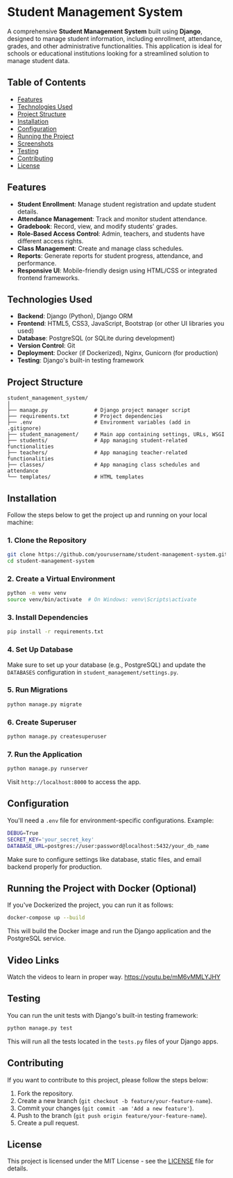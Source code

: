 

# **Student Management System**

A comprehensive **Student Management System** built using **Django**, designed to manage student information, including enrollment, attendance, grades, and other administrative functionalities. This application is ideal for schools or educational institutions looking for a streamlined solution to manage student data.

## **Table of Contents**
- [Features](#features)
- [Technologies Used](#technologies-used)
- [Project Structure](#project-structure)
- [Installation](#installation)
- [Configuration](#configuration)
- [Running the Project](#running-the-project)
- [Screenshots](#screenshots)
- [Testing](#testing)
- [Contributing](#contributing)
- [License](#license)

## **Features**
- **Student Enrollment**: Manage student registration and update student details.
- **Attendance Management**: Track and monitor student attendance.
- **Gradebook**: Record, view, and modify students' grades.
- **Role-Based Access Control**: Admin, teachers, and students have different access rights.
- **Class Management**: Create and manage class schedules.
- **Reports**: Generate reports for student progress, attendance, and performance.
- **Responsive UI**: Mobile-friendly design using HTML/CSS or integrated frontend frameworks.

## **Technologies Used**
- **Backend**: Django (Python), Django ORM
- **Frontend**: HTML5, CSS3, JavaScript, Bootstrap (or other UI libraries you used)
- **Database**: PostgreSQL (or SQLite during development)
- **Version Control**: Git
- **Deployment**: Docker (if Dockerized), Nginx, Gunicorn (for production)
- **Testing**: Django's built-in testing framework

## **Project Structure**
```
student_management_system/
│
├── manage.py               # Django project manager script
├── requirements.txt        # Project dependencies
├── .env                    # Environment variables (add in .gitignore)
├── student_management/     # Main app containing settings, URLs, WSGI
├── students/               # App managing student-related functionalities
├── teachers/               # App managing teacher-related functionalities
├── classes/                # App managing class schedules and attendance
└── templates/              # HTML templates
```

## **Installation**
Follow the steps below to get the project up and running on your local machine:

### **1. Clone the Repository**
```bash
git clone https://github.com/yourusername/student-management-system.git
cd student-management-system
```

### **2. Create a Virtual Environment**
```bash
python -m venv venv
source venv/bin/activate  # On Windows: venv\Scripts\activate
```

### **3. Install Dependencies**
```bash
pip install -r requirements.txt
```

### **4. Set Up Database**
Make sure to set up your database (e.g., PostgreSQL) and update the `DATABASES` configuration in `student_management/settings.py`.

### **5. Run Migrations**
```bash
python manage.py migrate
```

### **6. Create Superuser**
```bash
python manage.py createsuperuser
```

### **7. Run the Application**
```bash
python manage.py runserver
```
Visit `http://localhost:8000` to access the app.

## **Configuration**
You'll need a `.env` file for environment-specific configurations. Example:

```bash
DEBUG=True
SECRET_KEY='your_secret_key'
DATABASE_URL=postgres://user:password@localhost:5432/your_db_name
```

Make sure to configure settings like database, static files, and email backend properly for production.

## **Running the Project with Docker (Optional)**
If you've Dockerized the project, you can run it as follows:

```bash
docker-compose up --build
```
This will build the Docker image and run the Django application and the PostgreSQL service.

## **Video Links**
Watch the videos to learn in proper way.
https://youtu.be/mM6vMMLYJHY


## **Testing**
You can run the unit tests with Django's built-in testing framework:

```bash
python manage.py test
```

This will run all the tests located in the `tests.py` files of your Django apps.

## **Contributing**
If you want to contribute to this project, please follow the steps below:
1. Fork the repository.
2. Create a new branch (`git checkout -b feature/your-feature-name`).
3. Commit your changes (`git commit -am 'Add a new feature'`).
4. Push to the branch (`git push origin feature/your-feature-name`).
5. Create a pull request.

## **License**
This project is licensed under the MIT License - see the [LICENSE](LICENSE) file for details.


